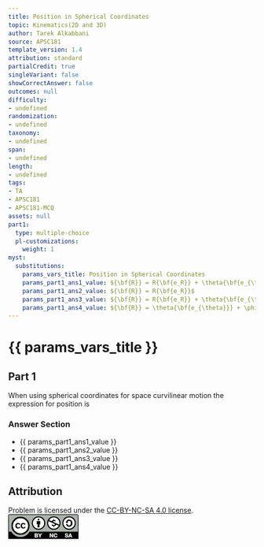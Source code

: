 ```yaml
---
title: Position in Spherical Coordinates
topic: Kinematics(2D and 3D)
author: Tarek Alkabbani
source: APSC181
template_version: 1.4
attribution: standard
partialCredit: true
singleVariant: false
showCorrectAnswer: false
outcomes: null
difficulty:
- undefined
randomization:
- undefined
taxonomy:
- undefined
span:
- undefined
length:
- undefined
tags:
- TA
- APSC181
- APSC181-MCQ
assets: null
part1:
  type: multiple-choice
  pl-customizations:
    weight: 1
myst:
  substitutions:
    params_vars_title: Position in Spherical Coordinates
    params_part1_ans1_value: ${\bf{R}} = R{\bf{e_R}} + \theta{\bf{e_{\theta}}} + \phi{\bf{e_{\phi}}}$
    params_part1_ans2_value: ${\bf{R}} = R{\bf{e_R}}$
    params_part1_ans3_value: ${\bf{R}} = R{\bf{e_R}} + \theta{\bf{e_{\theta}}}$
    params_part1_ans4_value: ${\bf{R}} = \theta{\bf{e_{\theta}}} + \phi{\bf{e_{\phi}}}$
---
```

# {{ params_vars_title }}

## Part 1

When using spherical coordinates for space curvilinear motion the expression for position is

### Answer Section

- {{ params_part1_ans1_value }}
- {{ params_part1_ans2_value }}
- {{ params_part1_ans3_value }}
- {{ params_part1_ans4_value }}

## Attribution

Problem is licensed under the [CC-BY-NC-SA 4.0 license](https://creativecommons.org/licenses/by-nc-sa/4.0/).<br> ![The Creative Commons 4.0 license requiring attribution-BY, non-commercial-NC, and share-alike-SA license.](https://raw.githubusercontent.com/firasm/bits/master/by-nc-sa.png)